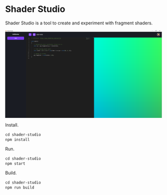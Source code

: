 # Shader Studio

Shader Studio is a tool to create and experiment with fragment shaders.

<p align="center"><img align="center" src="shader_studio.png"></p>

Install.
```
cd shader-studio
npm install
```

Run.
```
cd shader-studio
npm start
```

Build.
```
cd shader-studio
npm run build
```